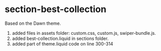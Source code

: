 # section-best-collection
Based on the Dawn theme.

1. added files in assets folder: custom.css, custom.js, swiper-bundle.js.
2. added best-collection.liquid in sections folder.
3. added part of theme.liquid code on line 300-314
